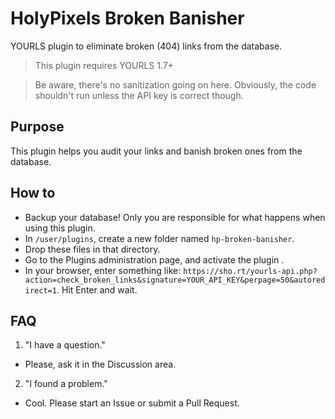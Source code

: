 # HolyPixels Broken Banisher
YOURLS plugin to eliminate broken (404) links from the database.

> This plugin requires YOURLS 1.7+

> Be aware, there's no sanitization going on here. Obviously, the code shouldn't run unless the API key is correct though. 

## Purpose

This plugin helps you audit your links and banish broken ones from the database.


## How to

* Backup your database! Only you are responsible for what happens when using this plugin.
* In `/user/plugins`, create a new folder named `hp-broken-banisher`.
* Drop these files in that directory.
* Go to the Plugins administration page, and activate the plugin .
* In your browser, enter something like: `https://sho.rt/yourls-api.php?action=check_broken_links&signature=YOUR_API_KEY&perpage=50&autoredirect=1`. Hit Enter and wait.


## FAQ

1. "I have a question."
* Please, ask it in the Discussion area.

2. "I found a problem."
* Cool. Please start an Issue or submit a Pull Request.
